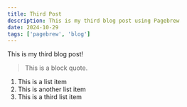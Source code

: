 ```yaml
---
title: Third Post
description: This is my third blog post using Pagebrew
date: 2024-10-29
tags: ['pagebrew', 'blog']
---
```


This is my third blog post!

> This is a block quote.

1. This is a list item
2. This is another list item
3. This is a third list item
